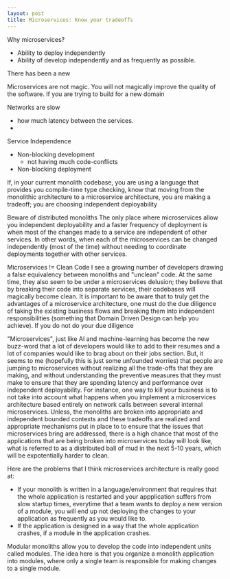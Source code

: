 ```yaml
---
layout: post
title: Microservices: Know your tradeoffs
---
```


Why microservices?
- Ability to deploy independently
- Ability of develop independently and as frequently as possible.

There has been a new 



Microservices are not magic. You will not magically improve the quality of the software. If you are trying to build for a
new domain



Networks are slow
- how much latency between the services.
- 


Service Independence
- Non-blocking development
	- not having much code-conflicts
- Non-blocking deployment


If, in your current monolith codebase, you are using a language that provides you compile-time type checking, know that moving from the monolithic architecture to a 
microservice architecture, you are making a tradeoff; you are choosing independent deployability


Beware of distributed monoliths
The only place where microservices allow you independent deployability and a faster frequency of deployment is when most of the changes made to a service are independent of other services. In other
words, when each of the microservices can be changed independently (most of the time) without needing to coordinate deployments together with other services.


Microservices != Clean Code
I see a growing number of developers drawing a false equivalency between monoliths and "unclean" code. At the same time, they also seem to be under a microservices delusion; they believe that by 
breaking their code into separate services, their codebases will magically become clean. It is important to be aware that to truly get the advantages of a microservice architecture, one must do the due
diligence of taking the existing business flows and breaking them into independent responsibilities (something that Domain Driven Design can help you achieve). If you do not do your due diligence

"Microservices", just like AI and machine-learning has become the new buzz-word that a lot of developers would like to add to their resumes and a lot of companies would like to brag about on their 
jobs section. But, it seems to me (hopefully this is just some unfounded worries) that people are jumping to microservices without realizing all the trade-offs that they are making, and without 
understanding the 
preventive measures that they must make to ensure that they are spending latency and performance over independent deployability. For instance, one way to kill your business is to not take into account
what happens when you implement a microservices architecture based entirely on network calls between several internal microservices. Unless, the monoliths are broken into appropriate and independent 
bounded contexts and these tradeoffs are realized and appropriate mechanisms put 
in place to to ensure that the issues that microservices bring are addressed, there is a high chance that most of the applications that are being broken into microservices today will look like, what is 
referred to as a distributed ball of mud in the next 5-10 years, which will be expotentially harder to clean.


Here are the problems that I think microservices architecture is really good at:
* If your monolith is written in a language/environment that requires that the whole application is restarted and your appplication suffers from slow startup times, 
everytime that a team wants to deploy a new version of a module, you will end up not deploying the changes to your application as frequently as you would like to.
* If the application is designed in a way that the whole application crashes, if a module in the application crashes.

Modular monoliths allow you to develop the code into independent units called modules. The idea here is that you organize a monolith application into modules, where only a single team is responsible 
for making changes to a single module.


